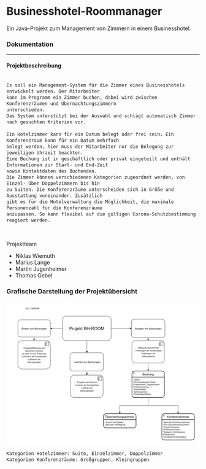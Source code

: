 
# Businesshotel-Roommanager
Ein Java-Projekt zum Management von Zimmern in einem Businesshotel. 


### Dokumentation

___

#### Projektbeschreibung
```

Es soll ein Management-System für die Zimmer eines Businesshotels entwickelt werden. Der Mitarbeiter 
kann im Programm ein Zimmer buchen, dabei wird zwischen Konferenzräumen und Übernachtungszimmern 
unterschieden.
Das System unterstützt bei der Auswahl und schlägt automatisch Zimmer nach gesuchten Kriterien vor.

Ein Hotelzimmer kann für ein Datum belegt oder frei sein. Ein Konferenzraum kann für ein Datum mehrfach 
belegt werden, hier muss der Mitarbeiter nur die Belegung zur jeweiligen Uhrzeit beachten.
Eine Buchung ist in geschäftlich oder privat eingeteilt und enthält Informationen zur Start- und End-Zeit 
sowie Kontaktdaten des Buchenden.
Die Zimmer können verschiedenen Kategorien zugeordnet werden, von Einzel- über Doppelzimmern bis hin 
zu Suiten. Die Konferenzräume unterscheiden sich in Größe und Ausstattung voneinander. Zusätzlich 
gibt es für die Hotelverwaltung die Möglichkeit, die maximale Personenzahl für die Konferenzräume 
anzupassen. So kann flexibel auf die gültigen Corona-Schutzbestimmung reagiert werden. 



```

Projektteam
* Niklas Wiemuth
* Marius Lange
* Martin Jugenheimer
* Thomas Gebel


### Grafische Darstellung der Projektübersicht
![alt text](Projektübersicht.png "Projektübersicht Bild")

```
Kategorien Hotelzimmer: Suite, Einzelzimmer, Doppelzimmer
Kategorien Konferenzräume: Großgruppen, Kleingruppen

```
